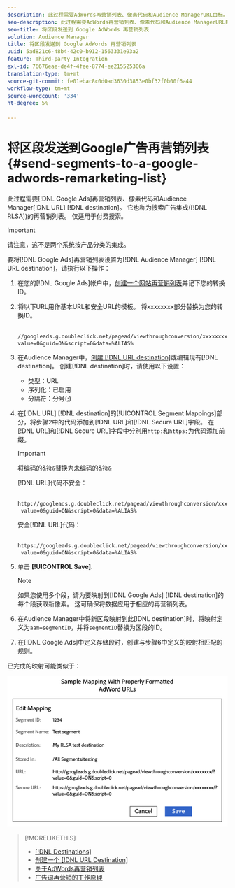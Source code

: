 ```yaml
---
description: 此过程需要AdWords再营销列表、像素代码和Audience ManagerURL目标。 它也称为搜索广告(RLSA)集成的再营销列表。 仅适用于付费搜索。
seo-description: 此过程需要AdWords再营销列表、像素代码和Audience ManagerURL目标。 它也称为搜索广告(RLSA)集成的再营销列表。 仅适用于付费搜索。
seo-title: 将区段发送到 Google AdWords 再营销列表
solution: Audience Manager
title: 将区段发送到 Google AdWords 再营销列表
uuid: 5ad821c6-48b4-42c0-b912-1563331e93a2
feature: Third-party Integration
exl-id: 76676eae-de4f-4fee-8774-ee215525306a
translation-type: tm+mt
source-git-commit: fe01ebac8c0d0ad3630d3853e0bf32f0b00f6a44
workflow-type: tm+mt
source-wordcount: '334'
ht-degree: 5%

---
```


# 将区段发送到Google广告再营销列表{#send-segments-to-a-google-adwords-remarketing-list}

此过程需要[!DNL Google Ads]再营销列表、像素代码和Audience Manager[!DNL URL] [!DNL destination]。 它也称为搜索广告集成([!DNL RLSA])的再营销列表。 仅适用于付费搜索。

>[!IMPORTANT]
>请注意，这不是两个系统按产品分类的集成。

要将[!DNL Google Ads]再营销列表设置为[!DNL Audience Manager] [!DNL URL destination]，请执行以下操作：

1. 在您的[!DNL Google Ads]帐户中，[创建一个网站再营销列表](https://support.google.com/adwords/answer/2454064?hl=en)并记下您的转换ID。
1. 将以下URL用作基本URL和安全URL的模板。 将xxxxxxxx部分替换为您的转换ID。

   ```
    //googleads.g.doubleclick.net/pagead/viewthroughconversion/xxxxxxxx/?value=0&guid=ON&script=0&data=%ALIAS%
   ```

1. 在Audience Manager中，[创建 [!DNL URL destination]](../../features/destinations/create-url-destination.md)或编辑现有[!DNL destination]。 创建[!DNL destination]时，请使用以下设置：
   * 类型：URL
   * 序列化：已启用
   * 分隔符：分号(;)

1. 在[!DNL URL] [!DNL destination]的[!UICONTROL Segment Mappings]部分，将步骤2中的代码添加到[!DNL URL]和[!DNL Secure URL]字段。 在[!DNL URL]和[!DNL Secure URL]字段中分别用`http:`和`https:`为代码添加前缀。

   >[!IMPORTANT]
   >
   >将编码的&amp;符`&`替换为未编码的&amp;符`&`

   [!DNL URL]代码不安全：

   ```
    http://googleads.g.doubleclick.net/pagead/viewthroughconversion/xxxxxxxx/?
    value=0&guid=ON&script=0&data=%ALIAS%
   ```

   安全[!DNL URL]代码：

   ```
    https://googleads.g.doubleclick.net/pagead/viewthroughconversion/xxxxxxxx/?
    value=0&guid=ON&script=0&data=%ALIAS%
   ```

1. 单击 **[!UICONTROL Save]**.

   >[!NOTE]
   >
   >如果您使用多个段，请为要映射到[!DNL Google Ads] [!DNL destination]的每个段获取新像素。 这可确保将数据应用于相应的再营销列表。

1. 在Audience Manager中将新区段映射到此[!DNL destination]时，将映射定义为`aam=segmentID`，并将`segmentID`替换为区段的ID。
1. 在[!DNL Google Ads]中定义存储段时，创建与步骤6中定义的映射相匹配的规则。

已完成的映射可能类似于：

![](../assets/rlsa_mapping.png)

>[!MORELIKETHIS]
>
>* [[!DNL Destinations]](../../features/destinations/destinations.md)
>* [创建一个 [!DNL URL Destination]](../../features/destinations/create-url-destination.md)
>* [关于AdWords再营销列表](https://support.google.com/adwords/answer/2472738)
>* [广告词再营销的工作原理](https://support.google.com/adwords/answer/2454000)


